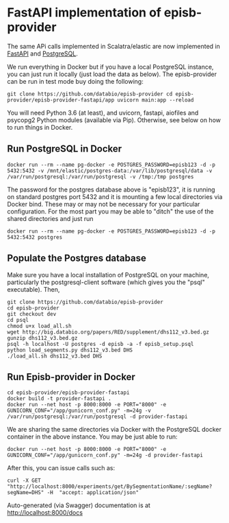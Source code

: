 # FastAPI implementation of episb-provider #

The same APi calls implemented in Scalatra/elastic are now implemented in [FastAPI](https://fastapi.tiangolo.com/) and [PostgreSQL](https://www.postgresql.org/).

We run everything in Docker but if you have a local PostgreSQL instance, you can just run it locally (just load the data as below). The episb-provider can be run in test mode buy doing the following:

``
git clone https://github.com/databio/episb-provider
cd episb-provider/episb-provider-fastapi/app
uvicorn main:app --reload
``

You will need Python 3.6 (at least), and uvicorn, fastapi, aiofiles and psycopg2 Python modules (available via Pip). Otherwise, see below on how to run things in Docker.

## Run PostgreSQL in Docker ##

```
docker run --rm --name pg-docker -e POSTGRES_PASSWORD=episb123 -d -p 5432:5432 -v /mnt/elastic/postgres-data:/var/lib/postgresql/data -v /var/run/postgresql:/var/run/postgresql -v /tmp:/tmp postgres
```

The password for the postgres database above is "episb123", it is running on standard postgres port 5432 and it is mounting a few local directories via Docker bind. These may or may not be necessary for your particular configuration. For the most part you may be able to "ditch" the use of the shared directories and just run

```
docker run --rm --name pg-docker -e POSTGRES_PASSWORD=episb123 -d -p 5432:5432 postgres
```

## Populate the Postgres database ##

Make sure you have a local installation of PostgreSQL on your machine, particularly the postgresql-client software (which gives you the "psql" executable). Then,

```
git clone https://github.com/databio/episb-provider
cd episb-provider
git checkout dev
cd psql
chmod u+x load_all.sh
wget http://big.databio.org/papers/RED/supplement/dhs112_v3.bed.gz
gunzip dhs112_v3.bed.gz
psql -h localhost -U postgres -d episb -a -f episb_setup.psql
python load_segments.py dhs112_v3.bed DHS
./load_all.sh dhs112_v3.bed DHS
```

## Run Episb-provider in Docker ##


```
cd episb-provider/episb-provider-fastapi
docker build -t provider-fastapi .
docker run --net host -p 8000:8000 -e PORT="8000" -e GUNICORN_CONF="/app/gunicorn_conf.py" -m=24g -v /var/run/postgresql:/var/run/postgresql -d provider-fastapi
```

We are sharing the same directories via Docker with the PostgreSQL docker container in the above instance. You may be just able to run:

```
docker run --net host -p 8000:8000 -e PORT="8000" -e GUNICORN_CONF="/app/gunicorn_conf.py" -m=24g -d provider-fastapi
```

After this, you can issue calls such as:
```
curl -X GET "http://localhost:8000/experiments/get/BySegmentationName/:segName?segName=DHS" -H  "accept: application/json"
```

Auto-generated (via Swagger) documentation is at [http://localhost:8000/docs](http://localhost:8000/docs)
